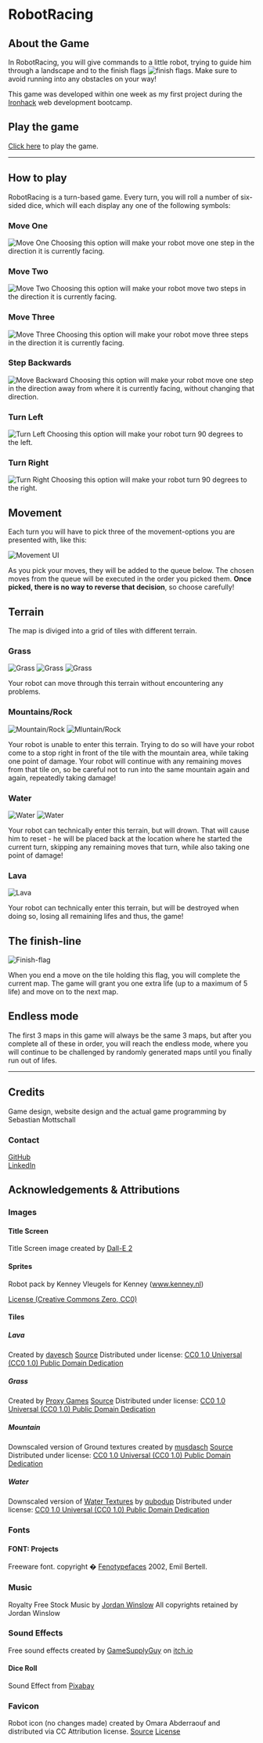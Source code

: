 # RobotRacing

## About the Game
In RobotRacing, you will give commands to a little robot, trying to guide him through a landscape and to the finish flags ![finish flags](/assets/images/flag2.png). Make sure to avoid running into any obstacles on your way!

This game was developed within one week as my first project during the [Ironhack](https://www.ironhack.com/en) web development bootcamp.

## Play the game
[Click here](https://mottschi.github.io/ironhack-project-1-robot-race/) to play the game.

***

## How to play
RobotRacing is a turn-based game. Every turn, you will roll a number of six-sided dice, which will each display any one of the following symbols:

### Move One
![Move One](/assets/images/icons/1-solid.png)
Choosing this option will make your robot move one step in the direction it is currently facing.

### Move Two
![Move Two](/assets/images/icons/2-solid.png)
Choosing this option will make your robot move two steps in the direction it is currently facing.


### Move Three
![Move Three](/assets/images/icons/3-solid.png)
Choosing this option will make your robot move three steps in the direction it is currently facing.


### Step Backwards
![Move Backward](/assets/images/icons/arrow-down-long-solid.png)
Choosing this option will make your robot move one step in the direction away from where it is currently facing, without changing that direction.


### Turn Left
![Turn Left](/assets/images/icons/arrow-rotate-left-solid.png)
Choosing this option will make your robot turn 90 degrees to the left.


### Turn Right
![Turn Right](/assets/images/icons/arrow-rotate-right-solid.png)
Choosing this option will make your robot turn 90 degrees to the right.

## Movement
Each turn you will have to pick three of the movement-options you are presented with, like this:

![Movement UI](/assets/images/movement.png)

As you pick your moves, they will be added to the queue below. The chosen moves from the queue will be executed in the order you picked them. **Once picked, there is no way to reverse that decision**, so choose carefully!

## Terrain
The map is diviged into a grid of tiles with different terrain.

### Grass 
![Grass](/assets/images/tiles/Grass%20Texture%201.jpg) 
![Grass](/assets/images/tiles/Grass%20Texture%202.jpg) 
![Grass](/assets/images/tiles/Grass%20Texture%204.jpg) 

Your robot can move through this terrain without encountering any problems.

### Mountains/Rock
![Mountain/Rock](/assets/images/tiles/rock3-small.png)
![Mluntain/Rock](/assets/images/tiles/rock4-small.png)

Your robot is unable to enter this terrain. Trying to do so will have your robot come to a stop right in front of the tile with the mountain area, while taking one point of damage. Your robot will continue with any remaining moves from that tile on, so be careful not to run into the same mountain again and again, repeatedly taking damage!

### Water
![Water](/assets/images/tiles/water-small.png)
![Water](/assets/images/tiles/water2-small.png)

Your robot can technically enter this terrain, but will drown. That will cause him to reset - he will be placed back at the location where he started the current turn, skipping any remaining moves that turn, while also taking one point of damage!

### Lava
![Lava](/assets/images/tiles/lava.png)

Your robot can technically enter this terrain, but will be destroyed when doing so, losing all remaining lifes and thus, the game!

## The finish-line
![Finish-flag](/assets/images/flag2.png)

When you end a move on the tile holding this flag, you will complete the current map. The game will grant you one extra life (up to a maximum of 5 life) and move on to the next map.

## Endless mode
The first 3 maps in this game will always be the same 3 maps, but after you complete all of these in order, you will reach the endless mode, where you will continue to be challenged by randomly generated maps until you finally run out of lifes.

***
## Credits

Game design, website design and the actual game programming by Sebastian Mottschall

### Contact
[GitHub](https://github.com/Mottschi)  
[LinkedIn](https://www.linkedin.com/in/sebastian-mottschall-1659b417a/)

## Acknowledgements & Attributions

### Images

#### Title Screen
Title Screen image created by [Dall-E 2](https://openai.com/dall-e-2/)

#### Sprites
Robot pack
by Kenney Vleugels for Kenney (www.kenney.nl)

[License (Creative Commons Zero, CC0)](http://creativecommons.org/publicdomain/zero/1.0/)

#### Tiles

##### Lava
Created by [davesch](https://opengameart.org/users/davesch) [Source](https://opengameart.org/content/16x16-and-animated-lava-tile-45-frames) Distributed under license: [CC0 1.0 Universal (CC0 1.0)
Public Domain Dedication](https://creativecommons.org/publicdomain/zero/1.0/)

##### Grass
Created by [Proxy Games](https://opengameart.org/users/proxy-games) [Source](https://opengameart.org/content/grass-texture-pack) Distributed under license: [CC0 1.0 Universal (CC0 1.0)
Public Domain Dedication](https://creativecommons.org/publicdomain/zero/1.0/)

##### Mountain
Downscaled version of Ground textures created by [musdasch](https://opengameart.org/users/musdasch) [Source](https://opengameart.org/content/ground-texture-set) Distributed under license: [CC0 1.0 Universal (CC0 1.0)
Public Domain Dedication](https://creativecommons.org/publicdomain/zero/1.0/)

##### Water
Downscaled version of [Water Textures](https://opengameart.org/content/3-live-proceduraly-generated-tiling-water-textures-512px-running-brushes) by [qubodup](https://opengameart.org/users/qubodup) Distributed under license: [CC0 1.0 Universal (CC0 1.0)
Public Domain Dedication](https://creativecommons.org/publicdomain/zero/1.0/)

### Fonts

#### FONT: Projects
Freeware font.
copyright � [Fenotypefaces](http://fenotype.com) 2002, Emil Bertell.


### Music
Royalty Free Stock Music by [Jordan Winslow](https://jordanwinslow.me)
All copyrights retained by Jordan Winslow

### Sound Effects
Free sound effects created by [GameSupplyGuy](https://itch.io/profile/gamesupply) on [itch.io](https://gamesupply.itch.io/200-space-sound-effects)

#### Dice Roll
Sound Effect from [Pixabay](https://pixabay.com/?utm_source=link-attribution&amp;utm_medium=referral&amp;utm_campaign=music&amp;utm_content=102706)

### Favicon
Robot icon (no changes made) created by Omara Abderraouf and distributed via CC Attribution license.
[Source](https://icon-icons.com/icon/robot/83633)
[License](https://creativecommons.org/licenses/by/4.0/)

